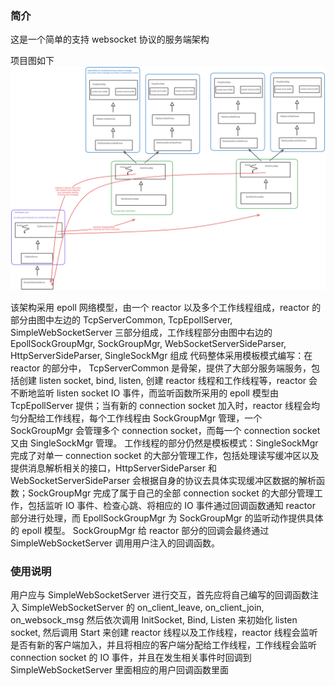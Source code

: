 ### 简介
这是一个简单的支持 websocket 协议的服务端架构

项目图如下
![Alt text](image.png)

该架构采用 epoll 网络模型，由一个 reactor 以及多个工作线程组成，reactor 的部分由图中左边的 TcpServerCommon, TcpEpollServer, SimpleWebSocketServer 三部分组成，工作线程部分由图中右边的 EpollSockGroupMgr, SockGroupMgr, WebSocketServerSideParser, HttpServerSideParser, SingleSockMgr 组成
代码整体采用模板模式编写：在 reactor 的部分中， TcpServerCommon 是骨架，提供了大部分服务端服务，包括创建 listen socket, bind, listen, 创建 reactor 线程和工作线程等，reactor 会不断地监听 listen socket IO 事件，而监听函数所采用的 epoll 模型由 TcpEpollServer 提供；当有新的 connection socket 加入时，reactor 线程会均匀分配给工作线程，每个工作线程由 SockGroupMgr 管理，一个 SockGroupMgr 会管理多个 connection socket，而每一个 connection socket 又由 SingleSockMgr 管理。
工作线程的部分仍然是模板模式：SingleSockMgr 完成了对单一 connection socket 的大部分管理工作，包括处理读写缓冲区以及提供消息解析相关的接口，HttpServerSideParser 和 WebSocketServerSideParser 会根据自身的协议去具体实现缓冲区数据的解析函数；SockGroupMgr 完成了属于自己的全部 connection socket 的大部分管理工作，包括监听 IO 事件、检查心跳、将相应的 IO 事件通过回调函数通知 reactor 部分进行处理，而 EpollSockGroupMgr 为 SockGroupMgr 的监听动作提供具体的 epoll 模型。
SockGroupMgr 给 reactor 部分的回调会最终通过 SimpleWebSocketServer 调用用户注入的回调函数。

### 使用说明
用户应与 SimpleWebSocketServer 进行交互，首先应将自己编写的回调函数注入 SimpleWebSocketServer 的 on_client_leave, on_client_join, on_websock_msg 然后依次调用 InitSocket, Bind, Listen 来初始化 listen socket, 然后调用 Start 来创建 reactor 线程以及工作线程，reactor 线程会监听是否有新的客户端加入，并且将相应的客户端分配给工作线程，工作线程会监听 connection socket 的 IO 事件，并且在发生相关事件时回调到 SimpleWebSocketServer 里面相应的用户回调函数里面